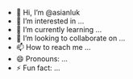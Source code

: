 - 👋 Hi, I’m @asianluk
- 👀 I’m interested in ...
- 🌱 I’m currently learning ...
- 💞️ I’m looking to collaborate on ...
- 📫 How to reach me ...
- 😄 Pronouns: ...
- ⚡ Fun fact: ...

<!---
asianluk/asianluk is a ✨ special ✨ repository because its `README.md` (this file) appears on your GitHub profile.
You can click the Preview link to take a look at your changes.
--->
